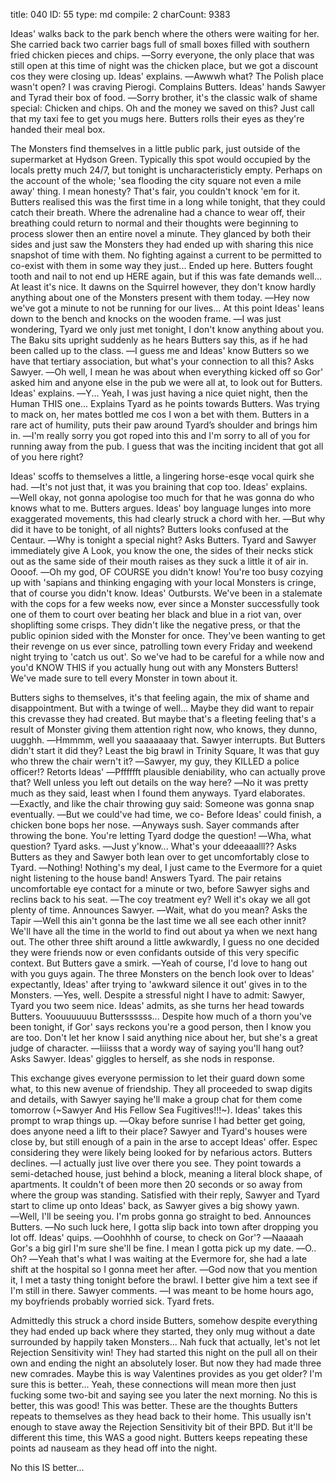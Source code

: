 title:          040
ID:             55
type:           md
compile:        2
charCount:      9383


Ideas' walks back to the park bench where the others were waiting for her. She carried back two carrier bags full of small boxes filled with southern fried chicken pieces and chips.
―Sorry everyone, the only place that was still open at this time of night was the chicken place, but we got a discount cos they were closing up. Ideas' explains.
―Awwwh what? The Polish place wasn't open? I was craving Pierogi. Complains Butters.
Ideas' hands Sawyer and Tyrad their box of food.
―Sorry brother, it's the classic walk of shame special: Chicken and chips. Oh and the money we saved on this? Just call that my taxi fee to get you mugs here.
Butters rolls their eyes as they're handed their meal box.

The Monsters find themselves in a little public park, just outside of the supermarket at Hydson Green. Typically this spot would occupied by the locals pretty much 24/7, but tonight is uncharacteristicly empty. Perhaps on the account of the whole; 'sea flooding the city square not even a mile away' thing. I mean honesty? That's fair, you couldn't knock 'em for it.
Butters realised this was the first time in a long while tonight, that they could catch their breath. Where the adrenaline had a chance to wear off, their breathing could return to normal and their thoughts were beginning to process slower then an entire novel a minute. They glanced by both their sides and just saw the Monsters they had ended up with sharing this nice snapshot of time with them. No fighting against a current to be permitted to co-exist with them in some way they just... Ended up here. Butters fought tooth and nail to not end up HERE again, but if this was fate demands well... At least it's nice. It dawns on the Squirrel however, they don't know hardly anything about one of the Monsters present with them today.
―Hey now we've got a minute to not be running for our lives...
At this point Ideas' leans down to the bench and knocks on the wooden frame.
―I was just wondering, Tyard we only just met tonight, I don't know anything about you.
The Baku sits upright suddenly as he hears Butters say this, as if he had been called up to the class.
―I guess me and Ideas' know Butters so we have that tertiary association, but what's your connection to all this? Asks Sawyer.
―Oh well, I mean he was about when everything kicked off so Gor' asked him and anyone else in the pub we were all at, to look out for Butters. Ideas' explains.
―Y... Yeah, I was just having a nice quiet night, then the Human THIS one... Explains Tyard as he points towards Butters. Was trying to mack on, her mates bottled me cos I won a bet with them.
Butters in a rare act of humility, puts their paw around Tyard’s shoulder and brings him in.
―I'm really sorry you got roped into this and I'm sorry to all of you for running away from the pub. I guess that was the inciting incident that got all of you here right?

Ideas' scoffs to themselves a little, a lingering horse-esqe vocal quirk she had.
―It's not just that, it was you braining that cop too. Ideas' explains.
―Well okay, not gonna apologise too much for that he was gonna do who knows what to me. Butters argues.
Ideas' boy language lunges into more exaggerated movements, this had clearly struck a chord with her.
―But why did it have to be tonight, of all nights?
Butters looks confused at the Centaur.
―Why is tonight a special night? Asks Butters.
Tyard and Sawyer immediately give A Look, you know the one, the sides of their necks stick out as the same side of their mouth raises as they suck a little it of air in. Oooof.
―Oh my god, OF COURSE you didn't know! You're too busy cozying up with 'sapians and thinking engaging with your local Monsters is cringe, that of course you didn't know. Ideas' Outbursts. We've been in a stalemate with the cops for a few weeks now, ever since a Monster successfully took one of them to court over beating her black and blue in a riot van, over shoplifting some crisps. They didn't like the negative press, or that the public opinion sided with the Monster for once. They've been wanting to get their revenge on us ever since, patrolling town every Friday and weekend night trying to 'catch us out'. So we've had to be careful for a while now and you'd KNOW THIS if you actually hung out with any Monsters Butters! We've made sure to tell every Monster in town about it.

Butters sighs to themselves, it's that feeling again, the mix of shame and disappointment. But with a twinge of well... Maybe they did want to repair this crevasse they had created. But maybe that's a fleeting feeling that's a result of Monster giving them attention right now, who knows, they dunno, uugghh.
―Hmmmm, well you saaaaaaay that. Sawyer interrupts. But Butters didn't start it did they? Least the big brawl in Trinity Square, It was that guy who threw the chair wern't it?
―Sawyer, my guy, they KILLED a police officer!? Retorts Ideas'
―Pfffffft plausible deniability, who can actually prove that? Well unless you left out details on the way here?
―No it was pretty much as they said, least when I found them anyways. Tyard elaborates.
―Exactly, and like the chair throwing guy said: Someone was gonna snap eventually.
―But we could've had time, we co-
Before Ideas' could finish, a chicken bone bops her nose.
―Anyways sush. Sayer commands after throwing the bone. You're letting Tyard dodge the question!
―Wha, what question? Tyard asks.
―Just y'know... What's your ddeeaaalll?? Asks Butters as they and Sawyer both lean over to get uncomfortably close to Tyard.
―Nothing! Nothing's my deal, I just came to the Evermore for a quiet night listening to the house band! Answers Tyard.
The pair retains uncomfortable eye contact for a minute or two, before Sawyer sighs and reclins back to his seat.
―The coy treatment ey? Well it's okay we all got plenty of time. Announces Sawyer.
―Wait, what do you mean? Asks the Tapir
―Well this ain't gonna be the last time we all see each other innit? We'll have all the time in the world to find out about ya when we next hang out.
The other three shift around a little awkwardly, I guess no one decided they were friends now or even confidants outside of this very specific context. But Butters gave a smirk.
―Yeah of course, I'd love to hang out with you guys again.
The three Monsters on the bench look over to Ideas' expectantly, Ideas' after trying to 'awkward silence it out' gives in to the Monsters.
―Yes, well. Despite a stressful night I have to admit: Sawyer, Tyard you two seem nice. Ideas' admits, as she turns her head towards Butters. Yoouuuuuuu Butterssssss... Despite how much of a thorn you've been tonight, if Gor' says reckons you're a good person, then I know you are too. Don't let her know I said anything nice about her, but she's a great judge of character.
―Iiiisss that a wordy way of saying you'll hang out? Asks Sawyer.
Ideas' giggles to herself, as she nods in response.

This exchange gives everyone permission to let their guard down some what, to this new avenue of friendship. They all proceeded to swap digits and details, with Sawyer saying he'll make a group chat for them come tomorrow (~Sawyer And His Fellow Sea Fugitives!!!~). Ideas' takes this prompt to wrap things up.
―Okay before sunrise I had better get going, does anyone need a lift to their place?
Sawyer and Tyard's houses were close by, but still enough of a pain in the arse to accept Ideas' offer. Espec considering they were likely being looked for by nefarious actors. Butters declines.
―I actually just live over there you see.
They point towards a semi-detached house, just behind a block, meaning a literal block shape, of apartments. It couldn't of been more then 20 seconds or so away from where the group was standing.
Satisfied with their reply, Sawyer and Tyard start to clime up onto Ideas' back, as Sawyer gives a big showy yawn.
―Well, I'll be seeing you. I'm probs gonna go straight to bed. Announces Butters.
―No such luck here, I gotta slip back into town after dropping you lot off. Ideas' quips.
―Ooohhhh of course, to check on Gor'?
―Naaaah Gor's a big girl I'm sure she'll be fine. I mean I gotta pick up my date.
―O.. Oh?
―Yeah that's what I was waiting at the Evermore for, she had a late shift at the hospital so I gonna meet her after.
―God now that you mention it, I met a tasty thing tonight before the brawl. I better give him a text see if I'm still in there. Sawyer comments.
―I was meant to be home hours ago, my boyfriends probably worried sick. Tyard frets.

Admittedly this struck a chord inside Butters, somehow despite everything they had ended up back where they started, they only mug without a date surrounded by happily taken Monsters... Nah fuck that actually, let's not let Rejection Sensitivity win! They had started this night on the pull all on their own and ending the night an absolutely loser. But now they had made three new comrades. Maybe this is way Valentines provides as you get older? I'm sure this is better... Yeah, these connections will mean more then just fucking some two-bit and saying see you later the next morning. No this is better, this was good! This was better.
These are the thoughts Butters repeats to themselves as they head back to their home. This usually isn't enough to stave away the Rejection Sensitivity bit of their BPD. But it'll be different this time, this WAS a good night. Butters keeps repeating these points ad nauseam as they head off into the night.

No this IS better...